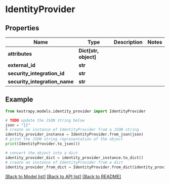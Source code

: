 # IdentityProvider


## Properties

Name | Type | Description | Notes
------------ | ------------- | ------------- | -------------
**attributes** | **Dict[str, object]** |  | 
**external_id** | **str** |  | 
**security_integration_id** | **str** |  | 
**security_integration_name** | **str** |  | 

## Example

```python
from kestrapy.models.identity_provider import IdentityProvider

# TODO update the JSON string below
json = "{}"
# create an instance of IdentityProvider from a JSON string
identity_provider_instance = IdentityProvider.from_json(json)
# print the JSON string representation of the object
print(IdentityProvider.to_json())

# convert the object into a dict
identity_provider_dict = identity_provider_instance.to_dict()
# create an instance of IdentityProvider from a dict
identity_provider_from_dict = IdentityProvider.from_dict(identity_provider_dict)
```
[[Back to Model list]](../README.md#documentation-for-models) [[Back to API list]](../README.md#documentation-for-api-endpoints) [[Back to README]](../README.md)


